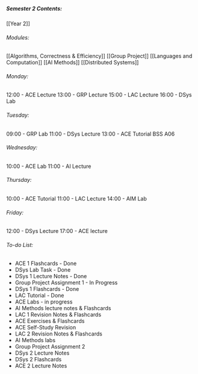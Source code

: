 ##### Semester 2 Contents:
 [[Year 2]]
###### Modules:
 [[Algorithms, Correctness & Efficiency]]
 [[Group Project]]
 [[Languages and Computation]]
 [[AI Methods]]
 [[Distributed Systems]]

###### Monday:
12:00 - ACE Lecture 
13:00 - GRP Lecture
15:00 - LAC Lecture
16:00 - DSys Lab

###### Tuesday:
09:00 - GRP Lab
11:00 - DSys Lecture
13:00 - ACE Tutorial BSS A06

###### Wednesday:
10:00 - ACE Lab
11:00 - AI Lecture

###### Thursday:
10:00 - ACE Tutorial
11:00 - LAC Lecture
14:00 - AIM Lab

###### Friday:
12:00 - DSys Lecture
17:00 - ACE lecture

###### To-do List:
- ACE 1 Flashcards - Done
- DSys Lab Task - Done
- DSys 1 Lecture Notes - Done
- Group Project Assignment 1 - In Progress
- DSys 1 Flashcards - Done
-  LAC Tutorial - Done
- ACE Labs - in progress
- AI Methods lecture notes & Flashcards
- LAC 1 Revision Notes & Flashcards
- ACE Exercises & Flashcards
- ACE Self-Study Revision
- LAC 2 Revision Notes & Flashcards
- AI Methods labs
- Group Project Assignment 2
- DSys 2 Lecture Notes
- DSys 2 Flashcards
- ACE 2 Lecture Notes
